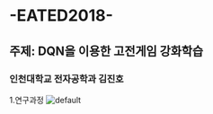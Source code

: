 # -EATED2018-
## 주제: DQN을 이용한 고전게임 강화학습
### 인천대학교 전자공학과 김진호

1.연구과정
![default](https://user-images.githubusercontent.com/29765855/48728221-b4009300-ec77-11e8-8e33-925c77718522.PNG)
